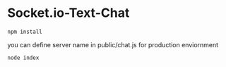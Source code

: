 # Socket.io-Text-Chat

`npm install`

you can define server name in public/chat.js for production enviornment

`node index`
